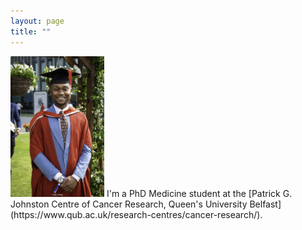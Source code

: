 ```yaml
---
layout: page
title: ""
---
```

<div style="width: 150px; height: 150px; border-radius: 50%, overflow: hidden; display: inline-block;">
  <img src = "/assets/IMG_1430.jpeg" alt="Profile Picture" style="width: 100%; height: auto; object-fit: cover;">
</div>
I'm a PhD Medicine student at the [Patrick G. Johnston Centre of Cancer Research, Queen's University Belfast](https://www.qub.ac.uk/research-centres/cancer-research/).
